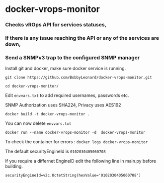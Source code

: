 # docker-vrops-monitor

### Checks vROps API for services statuses,
### If there is any issue reaching the API or any of the services are down, 
### Send a SNMPv3 trap to the configured SNMP manager

Install git and docker, make sure docker service is running.

`git clone https://github.com/BobbyLeonard/docker-vrops-monitor.git`

`cd docker-vrops-monitor/`

Edit `envvars.txt` to add required usernames, passwords etc.

SNMP Authorization uses SHA224, Privacy uses AES192

`docker build -t docker-vrops-monitor .`

You can now delete `envvars.txt`

`docker run --name docker-vrops-monitor -d  docker-vrops-monitor`

To check the container for errors : `docker logs docker-vrops-monitor`

The default securityEngineId is `0102030405060708`

If you require a differnet EngineID edit the following line in main.py before building.

`securityEngineId=v2c.OctetString(hexValue='0102030405060708')`

